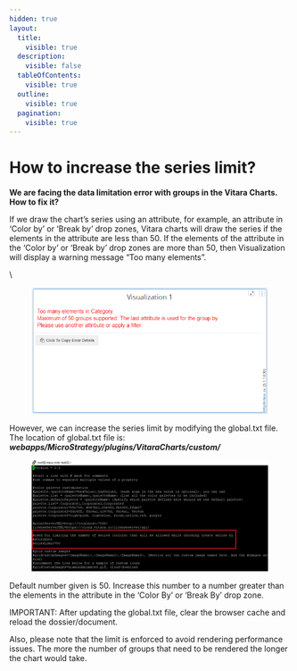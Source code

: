 ```yaml
---
hidden: true
layout:
  title:
    visible: true
  description:
    visible: false
  tableOfContents:
    visible: true
  outline:
    visible: true
  pagination:
    visible: true
---
```


# How to increase the series limit?

**We are facing the data limitation error with groups in the Vitara Charts. How to fix it?**

If we draw the chart’s series using an attribute, for example, an attribute in ‘Color by’ or ‘Break by’ drop zones, Vitara charts will draw the series if the elements in the attribute are less than 50. If the elements of the attribute in the ‘Color by’ or ‘Break by’ drop zones are more than 50, then Visualization will display a warning message “Too many elements”.

\


<figure><img src="../.gitbook/assets/image (17).png" alt=""><figcaption></figcaption></figure>

However, we can increase the series limit by modifying the global.txt file. The location of global.txt file is: _**webapps/MicroStrategy/plugins/VitaraCharts/custom/**_

<figure><img src="../.gitbook/assets/image (18).png" alt=""><figcaption></figcaption></figure>

Default number given is 50. Increase this number to a number greater than the elements in the attribute in the ‘Color By’ or ‘Break By’ drop zone.

IMPORTANT: After updating the global.txt file, clear the browser cache and reload the dossier/document.

Also, please note that the limit is enforced to avoid rendering performance issues. The more the number of groups that need to be rendered the longer the chart would take.
